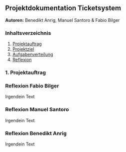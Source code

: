 ## Projektdokumentation Ticketsystem
**Autoren:** Benedikt Anrig, Manuel Santoro & Fabio Bilger

### Inhaltsverzeichnis
1. [Projektauftrag](#projektauftrag)
2. [Projektziel](#projektziel)
3. [Aufgabenverteilung](#aufgabenverteilung)
4. [Reflexion](#reflexion)
 

<a name="projektauftrag"></a>
### 1. Projektauftrag

<a name="projektziel"></a>

<a name="Aufgabenverteilung"></a>

<a name="reflexion"></a>
### Reflexion Fabio Bilger
Irgendein Text

### Reflexion Manuel Santoro
Irgendein Text

### Reflexion Benedikt Anrig
Irgendein Text
